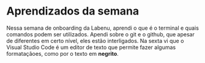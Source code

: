 # Aprendizados da semana

Nessa semana de onboarding da Labenu, aprendi o que é o terminal e quais comandos podem ser utilizados. Apendi sobre o git e o github, que apesar de diferentes em certo nível, eles estão interligados. Na sexta vi que o Visual Studio Code é um editor de texto que permite fazer algumas formataçãoes, como por o texto em **negrito**.
